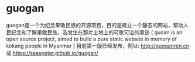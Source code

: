 # guogan
guogan是一个为纪念果敢民族的开源项目，目的是建立一个静态的网站，帮助人民纪念和了解果敢民族，及发生在那片土地上的可歌可泣的事迹 ( guoan is an open source project, aimed to build a pure static website in memory of kokang people in Myanmar )
目前第一版已经发布，网址: http://guoganren.cn 或 https://saaspeter.github.io/guogan/
